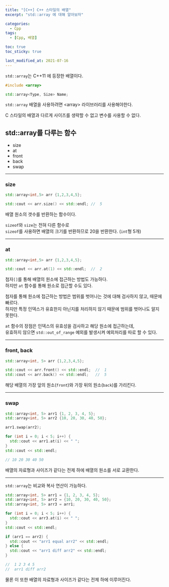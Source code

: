 ```yaml
---
title: "[C++] C++ 스타일의 배열"
excerpt: "std::array 에 대해 알아보자"

categories:
  - Cpp
tags:
  - [Cpp, 배열]

toc: true
toc_sticky: true

last_modified_at: 2021-07-16
---
```


`std::array`는 C++11 에 등장한 배열이다.

```cpp
#include <array>

std::array<Type, Size> Name;
```

`std::array` 배열을 사용하려면 \<array> 라이브러리를 사용해야한다.

C 스타일의 배열과 다르게 사이즈를 생략할 수 없고 변수를 사용할 수 없다.

## std::array를 다루는 함수

* size
* at
* front
* back
* swap

___

### size

```cpp
std::array<int,5> arr {1,2,3,4,5};

std::cout << arr.size() << std::endl; //  5
```

배열 원소의 갯수를 반환하는 함수이다.

`sizeof`와 `size`는 전혀 다른 함수로   
`sizeof`를 사용하면 배열의 크기를 반환하므로 20을 반환한다. (`int`형 5개)

___

### at

```cpp
std::array<int,5> arr {1,2,3,4,5};

std::cout << arr.at(1) << std::endl;  //  2
```

첨자`[]`를 통해 배열의 원소에 접근하는 방법도 가능하다.   
하지만 `at` 함수를 통해 원소로 접근할 수도 있다.

첨자를 통해 원소에 접근하는 방법은 범위를 벗어나는 것에 대해 검사하지 않고, 때문에 빠르다.   
하지만 특정 인덱스가 유효한지 아닌지를 처리하지 않기 때문에 범위를 벗어나도 알지 못한다.

`at` 함수의 장점은 인덱스의 유효성을 검사하고 해당 원소에 접근하는데,   
유효하지 않으면 `std::out_of_range` 예외를 발생시켜 예외처리를 따로 할 수 있다.

___

### front, back

```cpp
std::array<int, 5> arr {1,2,3,4,5};

std::cout << arr.front() << std::endl;  //  1
std::cout << arr.back() << std::endl;   //  5
```

해당 배열의 가장 앞의 원소(`front`)와 가장 뒤의 원소(`back`)를 가리킨다.

___

### swap

```cpp
std::array<int, 5> arr1 {1, 2, 3, 4, 5};
std::array<int, 5> arr2 {10, 20, 30, 40, 50};

arr1.swap(arr2);

for (int i = 0; i < 5; i++) {
  std::cout << arr1.at(i) << " ";
}
std::cout << std::endl;

// 10 20 30 40 50
```

배열의 자료형과 사이즈가 같다는 전제 하에 배열의 원소를 서로 교환한다.

___

`std::array`는 비교와 복사 연산이 가능하다.

```cpp
std::array<int, 5> arr1 = {1, 2, 3, 4, 5};
std::array<int, 5> arr2 = {10, 20, 30, 40, 50};
std::array<int, 5> arr3 = arr1;

for (int i = 0; i < 5; i++) {
  std::cout << arr3.at(i) << " ";
}
std::cout << std::endl;

if (arr1 == arr2) {
  std::cout << "arr1 equal arr2" << std::endl;
} else {
  std::cout << "arr1 diff arr2" << std::endl;
}

//  1 2 3 4 5
//  arr1 diff arr2
```

물론 이 또한 배열의 자료형과 사이즈가 같다는 전제 하에 이루어진다.